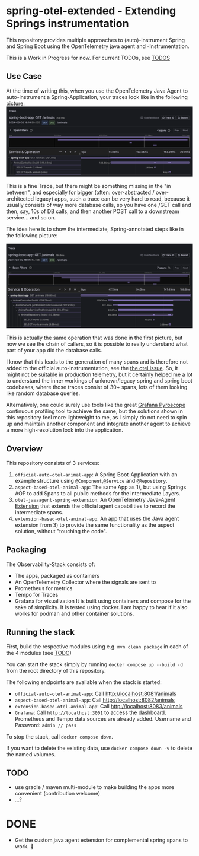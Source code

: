 # spring-otel-extended - Extending Springs instrumentation
This repository provides multiple approaches to (auto)-instrument Spring and Spring Boot using the OpenTelemetry java agent and -Instrumentation.

This is a Work in Progress for now. For current TODOs, see [TODOS](#todo) 
## Use Case
At the time of writing this, when you use the OpenTelemetry Java Agent to auto-instrument a Spring-Application, your traces look like in the following picture:
![pic](assets/currentstate.png)

This is a fine Trace, but there might be something missing in the "in between", and especially for bigger (often: over-abstracted / over-architected legacy) apps, such a trace can be very hard to read, because it usually consists of way more database calls, sp you have one /GET call and then, say, 10s of DB calls, and then another POST call to a downstream service... and so on.

The idea here is to show the intermediate, Spring-annotated steps like in the following picture:

![pic](assets/targetstate.png)

This is actually the same operation that was done in the first picture, but now we see the chain of callers, so it is possible to really understand what part of your app did the database calls.

I know that this leads to the generation of many spans and is therefore not added to the official auto-instrumentation, see the [the otel issue](https://github.com/open-telemetry/opentelemetry-java-instrumentation/issues/2574). So, it might not be suitable in production telemetry, but it certainly helped me a lot to understand the inner workings of unknown/legacy spring and spring boot codebases, where those traces consist of 30+ spans, lots of them looking like random database queries. 

Alternatively, one could surely use tools like the great [Grafana Pyroscope](https://github.com/grafana/pyroscope) continuous profiling tool to achieve the same, but the solutions shown in this repository feel more lightweight to me, as I simply do not need to spin up and maintain another component and integrate another agent to achieve a more high-resolution look into the application.

## Overview

This repository consists of 3 services:
1) `official-auto-otel-animal-app`: A Spring Boot-Application with an example structure using `@Component`,`@Service` and `@Repository`.
2) `aspect-based-otel-animal-app`: The same App as 1), but using Springs AOP to add Spans to all public methods for the intermediate Layers.
3) `otel-javaagent-spring-extension`: An OpenTelemetry Java-Agent [Extension](https://opentelemetry.io/docs/languages/java/automatic/extensions/) that extends the official agent capabilities to record the intermediate spans.
4) `extension-based-otel-animal-app`: An app that uses the Java agent extension from 3) to provide the same functionality as the aspect solution, without "touching the code".

## Packaging 
The Observability-Stack consists of: 
* The apps, packaged as containers
* An OpenTelemetry Collector where the signals are sent to
* Prometheus for metrics 
* Tempo for Traces
* Grafana for visualization
It is built using containers and compose for the sake of simplicity. It is tested using docker. I am happy to hear if it also works for podman and other container solutions.

## Running the stack

First, build the respective modules using e.g. `mvn clean package` in each of the 4 modules (see [TODO](#todo))

You can start the stack simply by running `docker compose up --build -d` from the root directory of this repository. 

The following endpoints are available when the stack is started:
* `official-auto-otel-animal-app`: Call [http://localhost:8081/animals](http://localhost:8081/animals) 
* `aspect-based-otel-animal-app`: Call [http://localhost:8082/animals](http://localhost:8082/animals)
* `extension-based-otel-animal-app`: Call [http://localhost:8083/animals](http://localhost:8083/animals)
* `Grafana`: Call `http://localhost:3001` to access the dashboard. Prometheus and Tempo data sources are already added. Username and Password: `admin // pass`

To stop the stack, call `docker compose down`. 

If you want to delete the existing data, use `docker compose down -v` to delete the named volumes.

## TODO
- use gradle / maven multi-module to make building the apps more convenient (contribution welcome)
- ...?

# DONE
- Get the custom java agent extension for complemental spring spans to work. 🥳
